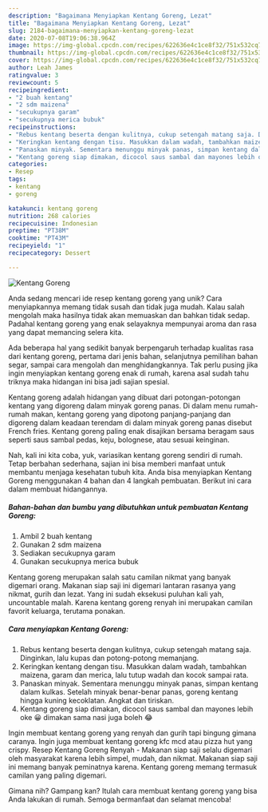 ```yaml
---
description: "Bagaimana Menyiapkan Kentang Goreng, Lezat"
title: "Bagaimana Menyiapkan Kentang Goreng, Lezat"
slug: 2184-bagaimana-menyiapkan-kentang-goreng-lezat
date: 2020-07-08T19:06:38.964Z
image: https://img-global.cpcdn.com/recipes/622636e4c1ce8f32/751x532cq70/kentang-goreng-foto-resep-utama.jpg
thumbnail: https://img-global.cpcdn.com/recipes/622636e4c1ce8f32/751x532cq70/kentang-goreng-foto-resep-utama.jpg
cover: https://img-global.cpcdn.com/recipes/622636e4c1ce8f32/751x532cq70/kentang-goreng-foto-resep-utama.jpg
author: Leah James
ratingvalue: 3
reviewcount: 5
recipeingredient:
- "2 buah kentang"
- "2 sdm maizena"
- "secukupnya garam"
- "secukupnya merica bubuk"
recipeinstructions:
- "Rebus kentang beserta dengan kulitnya, cukup setengah matang saja. Dinginkan, lalu kupas dan potong-potong memanjang."
- "Keringkan kentang dengan tisu. Masukkan dalam wadah, tambahkan maizena, garam dan merica, lalu tutup wadah dan kocok sampai rata."
- "Panaskan minyak. Sementara menunggu minyak panas, simpan kentang dalam kulkas. Setelah minyak benar-benar panas, goreng kentang hingga kuning kecoklatan. Angkat dan tiriskan."
- "Kentang goreng siap dimakan, dicocol saus sambal dan mayones lebih oke 😀 dimakan sama nasi juga boleh 😂"
categories:
- Resep
tags:
- kentang
- goreng

katakunci: kentang goreng 
nutrition: 268 calories
recipecuisine: Indonesian
preptime: "PT38M"
cooktime: "PT43M"
recipeyield: "1"
recipecategory: Dessert

---
```



![Kentang Goreng](https://img-global.cpcdn.com/recipes/622636e4c1ce8f32/751x532cq70/kentang-goreng-foto-resep-utama.jpg)

Anda sedang mencari ide resep kentang goreng yang unik? Cara menyiapkannya memang tidak susah dan tidak juga mudah. Kalau salah mengolah maka hasilnya tidak akan memuaskan dan bahkan tidak sedap. Padahal kentang goreng yang enak selayaknya mempunyai aroma dan rasa yang dapat memancing selera kita.

Ada beberapa hal yang sedikit banyak berpengaruh terhadap kualitas rasa dari kentang goreng, pertama dari jenis bahan, selanjutnya pemilihan bahan segar, sampai cara mengolah dan menghidangkannya. Tak perlu pusing jika ingin menyiapkan kentang goreng enak di rumah, karena asal sudah tahu triknya maka hidangan ini bisa jadi sajian spesial.

Kentang goreng adalah hidangan yang dibuat dari potongan-potongan kentang yang digoreng dalam minyak goreng panas. Di dalam menu rumah-rumah makan, kentang goreng yang dipotong panjang-panjang dan digoreng dalam keadaan terendam di dalam minyak goreng panas disebut French fries. Kentang goreng paling enak disajikan bersama beragam saus seperti saus sambal pedas, keju, bolognese, atau sesuai keinginan.


Nah, kali ini kita coba, yuk, variasikan kentang goreng sendiri di rumah. Tetap berbahan sederhana, sajian ini bisa memberi manfaat untuk membantu menjaga kesehatan tubuh kita. Anda bisa menyiapkan Kentang Goreng menggunakan 4 bahan dan 4 langkah pembuatan. Berikut ini cara dalam membuat hidangannya.

<!--inarticleads1-->

##### Bahan-bahan dan bumbu yang dibutuhkan untuk pembuatan Kentang Goreng:

1. Ambil 2 buah kentang
1. Gunakan 2 sdm maizena
1. Sediakan secukupnya garam
1. Gunakan secukupnya merica bubuk


Kentang goreng merupakan salah satu camilan nikmat yang banyak digemari orang. Makanan siap saji ini digemari lantaran rasanya yang nikmat, gurih dan lezat. Yang ini sudah eksekusi puluhan kali yah, uncountable malah. Karena kentang goreng renyah ini merupakan camilan favorit keluarga, terutama ponakan. 

<!--inarticleads2-->

##### Cara menyiapkan Kentang Goreng:

1. Rebus kentang beserta dengan kulitnya, cukup setengah matang saja. Dinginkan, lalu kupas dan potong-potong memanjang.
1. Keringkan kentang dengan tisu. Masukkan dalam wadah, tambahkan maizena, garam dan merica, lalu tutup wadah dan kocok sampai rata.
1. Panaskan minyak. Sementara menunggu minyak panas, simpan kentang dalam kulkas. Setelah minyak benar-benar panas, goreng kentang hingga kuning kecoklatan. Angkat dan tiriskan.
1. Kentang goreng siap dimakan, dicocol saus sambal dan mayones lebih oke 😀 dimakan sama nasi juga boleh 😂


Ingin membuat kentang goreng yang renyah dan gurih tapi bingung gimana caranya. Ingin juga membuat kentang goreng kfc mcd atau pizza hut yang crispy. Resep Kentang Goreng Renyah - Makanan siap saji selalu digemari oleh masyarakat karena lebih simpel, mudah, dan nikmat. Makanan siap saji ini memang banyak peminatnya karena. Kentang goreng memang termasuk camilan yang paling digemari. 

Gimana nih? Gampang kan? Itulah cara membuat kentang goreng yang bisa Anda lakukan di rumah. Semoga bermanfaat dan selamat mencoba!
